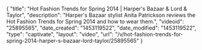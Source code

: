 {
    "title": "Hot Fashion Trends for Spring 2014 | Harper's Bazaar & Lord & Taylor",
    "description": "Harper's Bazaar stylist Anita Patrickson reviews the Hot Fashion Trends for Spring 2014 and how to wear them.",
    "videoid": "25895565",
    "date_created": "1453119522",
    "date_modified": "1453119522",
    "type": "captivate",
    "layout": "video",
    "url": "\/v\/hot-fashion-trends-for-spring-2014-harper-s-bazaar-lord-taylor\/25895565"
}